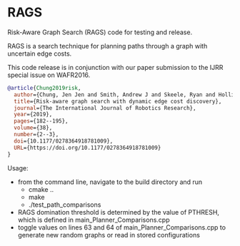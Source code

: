 # RAGS
Risk-Aware Graph Search (RAGS) code for testing and release.

RAGS is a search technique for planning paths through a graph with uncertain edge costs.

This code release is in conjunction with our paper submission to the IJRR special issue on WAFR2016.

```bibtex
@article{Chung2019risk, 
  author={Chung, Jen Jen and Smith, Andrew J and Skeele, Ryan and Hollinger, Geoffrey A.}, 
  title={Risk-aware graph search with dynamic edge cost discovery},
  journal={The International Journal of Robotics Research},
  year={2019},
  pages={182--195},
  volume={38},
  number={2--3},
  doi={10.1177/0278364918781009},
  URL={https://doi.org/10.1177/0278364918781009}
}
```

Usage:
  - from the command line, navigate to the build directory and run
    - cmake ..
    - make
    - ./test_path_comparisons
  - RAGS domination threshold is determined by the value of PTHRESH, which is defined in main_Planner_Comparisons.cpp
  - toggle values on lines 63 and 64 of main_Planner_Comparisons.cpp to generate new random graphs or read in stored configurations
